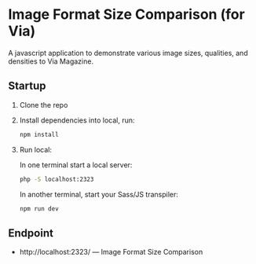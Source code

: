 # Image Format Size Comparison (for Via)

A javascript application to demonstrate various image sizes, qualities, and densities to Via Magazine.

## Startup

1. Clone the repo

1. Install dependencies into local, run:

    ```bash
    npm install
    ```

1. Run local:

    In one terminal start a local server:

    ```bash
    php -S localhost:2323
    ```

    In another terminal, start your Sass/JS transpiler:

    ```bash
    npm run dev
    ```

## Endpoint

* http://localhost:2323/ — Image Format Size Comparison